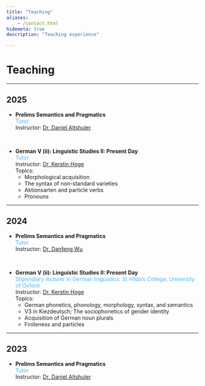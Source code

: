 ```yaml
---
title: "Teaching"
aliases:
    - /contact.html
hidemeta: true
description: "Teaching experience"

---
```

# Teaching

---

## 2025

* **Prelims Semantics and Pragmatics** <br>
    <span style="color: #45b6fe;">Tutor</span> <br>
    Instructor: [Dr. Daniel Altshuler](https://www.ling-phil.ox.ac.uk/people/daniel-altshuler)

<br>

* **German V (ii): Linguistic Studies II: Present Day** <br>
    <span style="color: #45b6fe;">Tutor</span> <br>
    Instructor: [Dr. Kerstin Hoge](https://www.ling-phil.ox.ac.uk/people/kerstin-hoge)<br>
    Topics:<br>
    - Morphological acquisition
    - The syntax of non-standard varieties
    - Aktionsarten and particle verbs
    - Pronouns

---
## 2024

* **Prelims Semantics and Pragmatics** <br>
    <span style="color: #45b6fe;">Tutor</span> <br>
    Instructor: [Dr. Danfeng Wu](https://www.ling-phil.ox.ac.uk/people/danfeng-wu)

<br>

* **German V (ii): Linguistic Studies II: Present Day** <br>
    <span style="color: #45b6fe;">Stipendiary lecturer in German linguistics, St Hilda’s College, University of Oxford</span> <br>
    Instructor: [Dr. Kerstin Hoge](https://www.ling-phil.ox.ac.uk/people/kerstin-hoge)<br>
    Topics:<br> 
    - German phonetics, phonology, morphology, syntax, and semantics 
    - V3 in    Kiezdeutsch; The sociophonetics of gender identity
    - Acquisition of German noun plurals
    - Finiteness and particles 

---
## 2023

* **Prelims Semantics and Pragmatics** <br>
    <span style="color: #45b6fe;">Tutor</span> <br>
    Instructor: [Dr. Daniel Altshuler](https://www.ling-phil.ox.ac.uk/people/daniel-altshuler)

